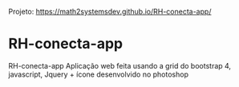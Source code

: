 Projeto: https://math2systemsdev.github.io/RH-conecta-app/

# RH-conecta-app
RH-conecta-app
Aplicação web feita usando a grid do bootstrap 4, javascript, Jquery + ícone desenvolvido no photoshop
